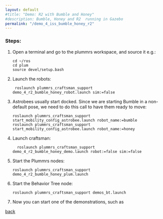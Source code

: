 ```yaml
---
layout: default
#title: "Demo: R2 with Bumble and Honey"
#description: Bumble, Honey and R2  running in Gazebo
permalink: "/demo_4_iss_bumble_honey_r2"
---
```


### Steps:

1. Open a terminal and go to the plummrs workspace, and source it e.g.: 
   ```
   cd ~/ros
   cd plum
   source devel/setup.bash
   ``` 
2. Launch the robots:
   ```
    roslaunch plummrs_craftsman_support demo_4_r2_bumble_honey_robot.launch sim:=false
   ```

3. Astrobees usually start docked. Since we are starting Bumble in a non-default pose, we need to do this
   call to have them ready to move:
   ```
   roslaunch plummrs_craftsman_support start_mobility_config_astrobee.launch robot_name:=bumble
   roslaunch plummrs_craftsman_support start_mobility_config_astrobee.launch robot_name:=honey
   ```
   
4. Launch craftsman: 
   ```
     roslaunch plummrs_craftsman_support demo_4_r2_bumble_honey_demo.launch robot:=false sim:=false
   ```

5. Start the Plummrs nodes:
   ```
   roslaunch plummrs_craftsman_support demo_4_r2_bumble_honey_plum.launch
   ```
6. Start the Behavior Tree node:
   ```
   roslaunch plummrs_craftsman_support demos_bt.launch
   ```
7. Now you can start one of the demonstrations, such as 
   
   
[back](./)
